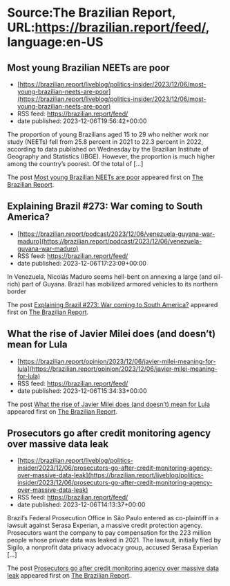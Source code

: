 # Source:The Brazilian Report, URL:https://brazilian.report/feed/, language:en-US

## Most young Brazilian NEETs are poor
 - [https://brazilian.report/liveblog/politics-insider/2023/12/06/most-young-brazilian-neets-are-poor](https://brazilian.report/liveblog/politics-insider/2023/12/06/most-young-brazilian-neets-are-poor)
 - RSS feed: https://brazilian.report/feed/
 - date published: 2023-12-06T19:56:42+00:00

<p>The proportion of young Brazilians aged 15 to 29 who neither work nor study (NEETs) fell from 25.8 percent in 2021 to 22.3 percent in 2022, according to data published on Wednesday by the Brazilian Institute of Geography and Statistics (IBGE). However, the proportion is much higher among the country’s poorest. Of the total of [&#8230;]</p>
<p>The post <a href="https://brazilian.report/liveblog/politics-insider/2023/12/06/most-young-brazilian-neets-are-poor/" rel="nofollow">Most young Brazilian NEETs are poor</a> appeared first on <a href="https://brazilian.report" rel="nofollow">The Brazilian Report</a>.</p>

## Explaining Brazil #273: War coming to South America?
 - [https://brazilian.report/podcast/2023/12/06/venezuela-guyana-war-maduro](https://brazilian.report/podcast/2023/12/06/venezuela-guyana-war-maduro)
 - RSS feed: https://brazilian.report/feed/
 - date published: 2023-12-06T17:23:09+00:00

<p>In Venezuela, Nicolás Maduro seems hell-bent on annexing a large (and oil-rich) part of Guyana. Brazil has mobilized armored vehicles to its northern border</p>
<p>The post <a href="https://brazilian.report/podcast/2023/12/06/venezuela-guyana-war-maduro/" rel="nofollow">Explaining Brazil #273: War coming to South America?</a> appeared first on <a href="https://brazilian.report" rel="nofollow">The Brazilian Report</a>.</p>

## What the rise of Javier Milei does (and doesn’t) mean for Lula
 - [https://brazilian.report/opinion/2023/12/06/javier-milei-meaning-for-lula](https://brazilian.report/opinion/2023/12/06/javier-milei-meaning-for-lula)
 - RSS feed: https://brazilian.report/feed/
 - date published: 2023-12-06T15:34:33+00:00

<p>The post <a href="https://brazilian.report/opinion/2023/12/06/javier-milei-meaning-for-lula/" rel="nofollow">What the rise of Javier Milei does (and doesn’t) mean for Lula</a> appeared first on <a href="https://brazilian.report" rel="nofollow">The Brazilian Report</a>.</p>

## Prosecutors go after credit monitoring agency over massive data leak
 - [https://brazilian.report/liveblog/politics-insider/2023/12/06/prosecutors-go-after-credit-monitoring-agency-over-massive-data-leak](https://brazilian.report/liveblog/politics-insider/2023/12/06/prosecutors-go-after-credit-monitoring-agency-over-massive-data-leak)
 - RSS feed: https://brazilian.report/feed/
 - date published: 2023-12-06T14:13:37+00:00

<p>Brazil&#8217;s Federal Prosecution Office in São Paulo entered as co-plaintiff in a lawsuit against Serasa Experian, a massive credit protection agency. Prosecutors want the company to pay compensation for the 223 million people whose private data was leaked in 2021. The lawsuit, initially filed by Sigilo, a nonprofit data privacy advocacy group, accused Serasa Experian [&#8230;]</p>
<p>The post <a href="https://brazilian.report/liveblog/politics-insider/2023/12/06/prosecutors-go-after-credit-monitoring-agency-over-massive-data-leak/" rel="nofollow">Prosecutors go after credit monitoring agency over massive data leak</a> appeared first on <a href="https://brazilian.report" rel="nofollow">The Brazilian Report</a>.</p>

